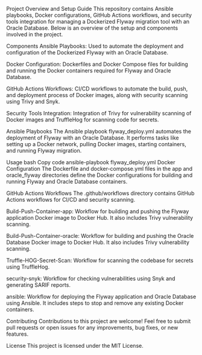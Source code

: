 Project Overview and Setup Guide
This repository contains Ansible playbooks, Docker configurations, GitHub Actions workflows, and security tools integration for managing a Dockerized Flyway migration tool with an Oracle Database. Below is an overview of the setup and components involved in the project.

Components
Ansible Playbooks: Used to automate the deployment and configuration of the Dockerized Flyway with an Oracle Database.

Docker Configuration: Dockerfiles and Docker Compose files for building and running the Docker containers required for Flyway and Oracle Database.

GitHub Actions Workflows: CI/CD workflows to automate the build, push, and deployment process of Docker images, along with security scanning using Trivy and Snyk.

Security Tools Integration: Integration of Trivy for vulnerability scanning of Docker images and TruffleHog for scanning code for secrets.

Ansible Playbooks
The Ansible playbook flyway_deploy.yml automates the deployment of Flyway with an Oracle Database. It performs tasks like setting up a Docker network, pulling Docker images, starting containers, and running Flyway migration.

Usage
bash
Copy code
ansible-playbook flyway_deploy.yml
Docker Configuration
The Dockerfile and docker-compose.yml files in the app and oracle_flyway directories define the Docker configurations for building and running Flyway and Oracle Database containers.

GitHub Actions Workflows
The .github/workflows directory contains GitHub Actions workflows for CI/CD and security scanning.

Build-Push-Container-app: Workflow for building and pushing the Flyway application Docker image to Docker Hub. It also includes Trivy vulnerability scanning.

Build-Push-Container-oracle: Workflow for building and pushing the Oracle Database Docker image to Docker Hub. It also includes Trivy vulnerability scanning.

Truffle-HOG-Secret-Scan: Workflow for scanning the codebase for secrets using TruffleHog.

security-snyk: Workflow for checking vulnerabilities using Snyk and generating SARIF reports.

ansible: Workflow for deploying the Flyway application and Oracle Database using Ansible. It includes steps to stop and remove any existing Docker containers.

Contributing
Contributions to this project are welcome! Feel free to submit pull requests or open issues for any improvements, bug fixes, or new features.

License
This project is licensed under the MIT License.
